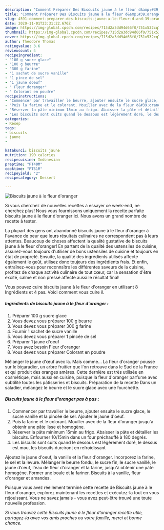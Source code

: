```yaml
---
description: "Comment Préparer Des Biscuits jaune à le fleur d&amp;#39;oranger"
title: "Comment Préparer Des Biscuits jaune à le fleur d&amp;#39;oranger"
slug: 4591-comment-preparer-des-biscuits-jaune-a-le-fleur-d-and-39-oranger
date: 2020-11-01T23:31:22.676Z
image: https://img-global.cpcdn.com/recipes/715d2a3dd94d66f0/751x532cq70/biscuits-jaune-a-le-fleur-doranger-photo-principale-de-la-recette.jpg
thumbnail: https://img-global.cpcdn.com/recipes/715d2a3dd94d66f0/751x532cq70/biscuits-jaune-a-le-fleur-doranger-photo-principale-de-la-recette.jpg
cover: https://img-global.cpcdn.com/recipes/715d2a3dd94d66f0/751x532cq70/biscuits-jaune-a-le-fleur-doranger-photo-principale-de-la-recette.jpg
author: Theodore Thomas
ratingvalue: 3.6
reviewcount: 4
recipeingredient:
- "100 g sucre glace"
- "100 g beurre"
- "300 g farine"
- "1 sachet de sucre vanille"
- "1 pince de sel"
- "1 jaune doeuf"
- " Fleur doranger"
- " Colorant en poudre"
recipeinstructions:
- "Commencer par travailler le beurre, ajouter ensuite le sucre glace, le sucre vanille et la pincée de sel. Ajouter le jaune d&#39;oeuf."
- "Puis la farine et le colorant. Mouiller avec de la fleur d&#39;oranger jusqu&#39;à obtenir une pâte lisse et homogène."
- "Réserver la pâte minimum 15min au frigo. Abaisser la pâte et détailler les biscuits. Enfourner 10/15min dans un four préchauffé à 180 degrés."
- "Les biscuits sont cuits quand le dessous est légèrement doré, le dessus est mou, les biscuits durciront en refroidissant"
categories:
- Resep
tags:
- biscuits
- jaune
- 

katakunci: biscuits jaune  
nutrition: 190 calories
recipecuisine: Indonesian
preptime: "PT40M"
cooktime: "PT51M"
recipeyield: "2"
recipecategory: Dessert

---
```



![Biscuits jaune à le fleur d&#39;oranger](https://img-global.cpcdn.com/recipes/715d2a3dd94d66f0/751x532cq70/biscuits-jaune-a-le-fleur-doranger-photo-principale-de-la-recette.jpg)

Si vous cherchez de nouvelles recettes à essayer ce week-end, ne cherchez plus! Nous vous fournissons uniquement la recette parfaite biscuits jaune à le fleur d&#39;oranger ici. Nous avons un grand nombre de recette à tester.

La plupart des gens ont abandonné biscuits jaune à le fleur d&#39;oranger à l'avance de peur que leurs résultats culinaires ne correspondent pas à leurs attentes. Beaucoup de choses affectent la qualité gustative de biscuits jaune à le fleur d&#39;oranger! En partant de la qualité des ustensiles de cuisine, assurez-vous toujours d'utiliser de bons ustensiles de cuisine et toujours en état de propreté. Ensuite, la qualité des ingrédients utilisés affecte également le goût, utilisez donc toujours des ingrédients frais. Et enfin, entraînez-vous pour reconnaître les différentes saveurs de la cuisine, profitez de chaque activité culinaire de tout cœur, car la sensation d'être excité, calme et non pressé affecte aussi le résultat final!

<!--inarticleads1-->

Vous pouvez cuire biscuits jaune à le fleur d&#39;oranger en utilisant 8 Ingrédients et 4 pas. Voici comment vous cuire il.

##### Ingrédients de biscuits jaune à le fleur d&#39;oranger :

1. Préparer 100 g sucre glace
1. Vous devez vous préparer 100 g beurre
1. Vous devez vous préparer 300 g farine
1. Fournir 1 sachet de sucre vanille
1. Vous devez vous préparer 1 pincée de sel
1. Préparer 1 jaune d&#39;oeuf
1. Vous avez besoin  Fleur d&#39;oranger
1. Vous devez vous préparer  Colorant en poudre


Mélanger le jaune d&#39;œuf avec la. Mais comme… La fleur d&#39;oranger pousse sur le bigaradier, un arbre fruitier que l&#39;on retrouve dans le Sud de la France et qui produit des oranges amères. Cette dernière est très utilisée en cosmétique, mais aussi en cuisine, puisque la fleur d&#39;oranger parfume avec subtilité toutes les pâtisseries et biscuits. Préparation de la recette Dans un saladier, mélangez le beurre et le sucre glace avec une fourchette. 

<!--inarticleads2-->

##### Biscuits jaune à le fleur d&#39;oranger pas à pas :

1. Commencer par travailler le beurre, ajouter ensuite le sucre glace, le sucre vanille et la pincée de sel. Ajouter le jaune d&#39;oeuf.
1. Puis la farine et le colorant. Mouiller avec de la fleur d&#39;oranger jusqu&#39;à obtenir une pâte lisse et homogène.
1. Réserver la pâte minimum 15min au frigo. Abaisser la pâte et détailler les biscuits. Enfourner 10/15min dans un four préchauffé à 180 degrés.
1. Les biscuits sont cuits quand le dessous est légèrement doré, le dessus est mou, les biscuits durciront en refroidissant


Ajoutez le jaune d&#39;oeuf, la vanille et la fleur d&#39;oranger. Incorporez la farine, le sel et la levure. Mélanger le beurre fondu, le sucre fin, le sucre vanillé, le jaune d&#39;oeuf, l&#39;eau de fleur d&#39;oranger et la farine, jusqu&#39;à obtenir une pâte homogène. Former une boule et la fariner. Biscuits à la vanille, fleur d&#39;oranger et amandes. 

<!--inarticleads1-->

<p>
Puisque vous avez réellement terminé cette recette de Biscuits jaune à le fleur d&#39;oranger, explorez maintenant les recettes et exécutez-la tout en vous réjouissant. Vous ne savez jamais - vous avez peut-être trouvé une toute nouvelle profession.
</p>

<p>
<i>Si vous trouvez cette Biscuits jaune à le fleur d&#39;oranger recette utile, partagez-la avec vos amis proches ou votre famille, merci et bonne chance.</i>
</p>
